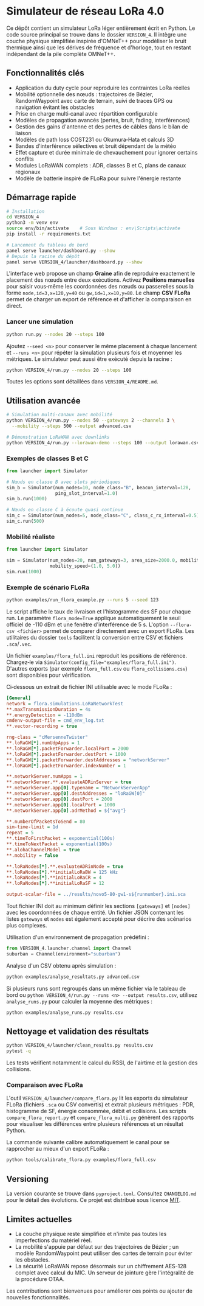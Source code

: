 # Simulateur de réseau LoRa 4.0

Ce dépôt contient un simulateur LoRa léger entièrement écrit en Python. Le code
source principal se trouve dans le dossier `VERSION_4`. Il intègre une couche
physique simplifiée inspirée d'OMNeT++ pour modéliser le bruit thermique ainsi
que les dérives de fréquence et d'horloge, tout en restant indépendant de la
pile complète OMNeT++.

## Fonctionnalités clés

- Application du duty cycle pour reproduire les contraintes LoRa réelles
- Mobilité optionnelle des nœuds : trajectoires de Bézier, RandomWaypoint avec
  carte de terrain, suivi de traces GPS ou navigation évitant les obstacles
- Prise en charge multi‑canal avec répartition configurable
- Modèles de propagation avancés (pertes, bruit, fading, interférences)
- Gestion des gains d'antenne et des pertes de câbles dans le bilan de liaison
- Modèles de path loss COST231 ou Okumura‑Hata et calculs 3D
- Bandes d'interférence sélectives et bruit dépendant de la météo
- Effet capture et durée minimale de chevauchement pour ignorer certains conflits
- Modules LoRaWAN complets : ADR, classes B et C, plans de canaux régionaux
- Modèle de batterie inspiré de FLoRa pour suivre l'énergie restante

## Démarrage rapide

```bash
# Installation
cd VERSION_4
python3 -m venv env
source env/bin/activate    # Sous Windows : env\Scripts\activate
pip install -r requirements.txt

# Lancement du tableau de bord
panel serve launcher/dashboard.py --show
# Depuis la racine du dépôt
panel serve VERSION_4/launcher/dashboard.py --show
```

L'interface web propose un champ **Graine** afin de reproduire exactement le
placement des nœuds entre deux exécutions. Activez **Positions manuelles** pour
saisir vous‑même les coordonnées des nœuds ou passerelles sous la forme
`node,id=3,x=120,y=40` ou `gw,id=1,x=10,y=80`. Le champ **CSV FLoRa** permet de
charger un export de référence et d'afficher la comparaison en direct.

### Lancer une simulation

```bash
python run.py --nodes 20 --steps 100
```

Ajoutez `--seed <n>` pour conserver le même placement à chaque lancement et
`--runs <n>` pour répéter la simulation plusieurs fois et moyenner les
métriques. Le simulateur peut aussi être exécuté depuis la racine :

```bash
python VERSION_4/run.py --nodes 20 --steps 100
```

Toutes les options sont détaillées dans `VERSION_4/README.md`.

## Utilisation avancée

```bash
# Simulation multi‑canaux avec mobilité
python VERSION_4/run.py --nodes 50 --gateways 2 --channels 3 \
  --mobility --steps 500 --output advanced.csv

# Démonstration LoRaWAN avec downlinks
python VERSION_4/run.py --lorawan-demo --steps 100 --output lorawan.csv
```

### Exemples de classes B et C

```python
from launcher import Simulator

# Nœuds en classe B avec slots périodiques
sim_b = Simulator(num_nodes=10, node_class="B", beacon_interval=128,
                  ping_slot_interval=1.0)
sim_b.run(1000)

# Nœuds en classe C à écoute quasi continue
sim_c = Simulator(num_nodes=5, node_class="C", class_c_rx_interval=0.5)
sim_c.run(500)
```

### Mobilité réaliste

```python
from launcher import Simulator

sim = Simulator(num_nodes=20, num_gateways=3, area_size=2000.0, mobility=True,
                mobility_speed=(1.0, 5.0))
sim.run(1000)
```

### Exemple de scénario FLoRa

```bash
python examples/run_flora_example.py --runs 5 --seed 123
```

Le script affiche le taux de livraison et l'histogramme des SF pour chaque run.
Le paramètre `flora_mode=True` applique automatiquement le seuil officiel de
-110 dBm et une fenêtre d'interférence de 5 s. L'option `--flora-csv <fichier>`
permet de comparer directement avec un export FLoRa. Les utilitaires du dossier
`tools` facilitent la conversion entre CSV et fichiers `.sca`/`.vec`.

Un fichier `examples/flora_full.ini` reproduit les positions de référence.
Chargez‑le via `Simulator(config_file="examples/flora_full.ini")`. D'autres
exports (par exemple `flora_full.csv` ou `flora_collisions.csv`) sont disponibles
pour vérification.

Ci‑dessous un extrait de fichier INI utilisable avec le mode FLoRa :

```ini
[General]
network = flora.simulations.LoRaNetworkTest
**.maxTransmissionDuration = 4s
**.energyDetection = -110dBm
cmdenv-output-file = cmd_env_log.txt
**.vector-recording = true

rng-class = "cMersenneTwister"
**.loRaGW[*].numUdpApps = 1
**.loRaGW[*].packetForwarder.localPort = 2000
**.loRaGW[*].packetForwarder.destPort = 1000
**.loRaGW[*].packetForwarder.destAddresses = "networkServer"
**.loRaGW[*].packetForwarder.indexNumber = 1

**.networkServer.numApps = 1
**.networkServer.**.evaluateADRinServer = true
**.networkServer.app[0].typename = "NetworkServerApp"
**.networkServer.app[0].destAddresses = "loRaGW[0]"
**.networkServer.app[0].destPort = 2000
**.networkServer.app[0].localPort = 1000
**.networkServer.app[0].adrMethod = ${"avg"}

**.numberOfPacketsToSend = 80
sim-time-limit = 1d
repeat = 5
**.timeToFirstPacket = exponential(100s)
**.timeToNextPacket = exponential(100s)
**.alohaChannelModel = true
**.mobility = false

**.loRaNodes[*].**.evaluateADRinNode = true
**.loRaNodes[*].**initialLoRaBW = 125 kHz
**.loRaNodes[*].**initialLoRaCR = 4
**.loRaNodes[*].**initialLoRaSF = 12

output-scalar-file = ../results/novo5-80-gw1-s${runnumber}.ini.sca
```

Tout fichier INI doit au minimum définir les sections `[gateways]` et `[nodes]`
avec les coordonnées de chaque entité. Un fichier JSON contenant les listes
`gateways` et `nodes` est également accepté pour décrire des scénarios plus
complexes.

Utilisation d'un environnement de propagation prédéfini :

```python
from VERSION_4.launcher.channel import Channel
suburban = Channel(environment="suburban")
```

Analyse d'un CSV obtenu après simulation :

```bash
python examples/analyse_resultats.py advanced.csv
```

Si plusieurs runs sont regroupés dans un même fichier via le tableau de bord ou
`python VERSION_4/run.py --runs <n> --output results.csv`, utilisez
`analyse_runs.py` pour calculer la moyenne des métriques :

```bash
python examples/analyse_runs.py results.csv
```

## Nettoyage et validation des résultats

```bash
python VERSION_4/launcher/clean_results.py results.csv
pytest -q
```

Les tests vérifient notamment le calcul du RSSI, de l'airtime et la gestion des
collisions.

### Comparaison avec FLoRa

L'outil `VERSION_4/launcher/compare_flora.py` lit les exports du simulateur
FLoRa (fichiers `.sca` ou CSV convertis) et extrait plusieurs métriques : PDR,
histogramme de SF, énergie consommée, débit et collisions. Les scripts
`compare_flora_report.py` et `compare_flora_multi.py` génèrent des rapports pour
visualiser les différences entre plusieurs références et un résultat Python.

La commande suivante calibre automatiquement le canal pour se rapprocher au
mieux d'un export FLoRa :

```bash
python tools/calibrate_flora.py examples/flora_full.csv
```

## Versioning

La version courante se trouve dans `pyproject.toml`. Consultez `CHANGELOG.md`
pour le détail des évolutions. Ce projet est distribué sous licence
[MIT](LICENSE).

## Limites actuelles

- La couche physique reste simplifiée et n'imite pas toutes les imperfections du
  matériel réel.
- La mobilité s'appuie par défaut sur des trajectoires de Bézier ; un modèle
  RandomWaypoint peut utiliser des cartes de terrain pour éviter les obstacles.
- La sécurité LoRaWAN repose désormais sur un chiffrement AES-128 complet avec calcul du MIC. Un serveur de jointure gère l'intégralité de la procédure OTAA.

Les contributions sont bienvenues pour améliorer ces points ou ajouter de
nouvelles fonctionnalités.
